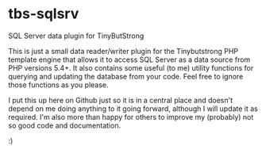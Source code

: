 tbs-sqlsrv
==========

SQL Server data plugin for TinyButStrong

This is just a small data reader/writer plugin for the Tinybutstrong PHP template engine that allows it to access SQL Server as a data source from PHP versions 5.4+. It also contains some useful (to me) utility functions for querying and updating the database from your code. Feel free to ignore those functions as you please.

I put this up here on Github just so it is in a central place and doesn't depend on me doing anything to it going forward, although I will update it as required. I'm also more than happy for others to improve my (probably) not so good code and documentation.

:)
